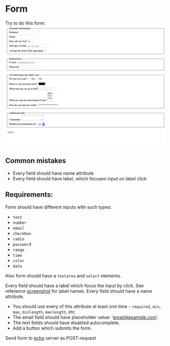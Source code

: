 # Form

Try to do this form:
![Form](./form-example.png)

## **Common mistakes**

- Every field should have name attribute
- Every field should have label, which focuses input on label click

## **Requirements:**

Form should have different inputs with such types:

- `text`
- `number`
- `email`
- `checkbox`
- `radio`
- `password`
- `range`
- `time`
- `color`
- `date`

Also form should have a `textarea` and `select` elements.

Every field should have a label which focus the input by click. See reference [screenshot](./form-example.png) for label names. Every field should have a name attribute.

- You should use every of this attribute at least one time - `required`, `min`, `max`, `minlength`, `maxlength`, etc
- The email field should have placeholder value: '[email@example.com](mailto:email@example.com)'.
- The text fields should have disabled autocomplete.
- Add a button which submits the form.

Send form to [echo](https://echo.htmlacademy.ru/) server as POST-request
